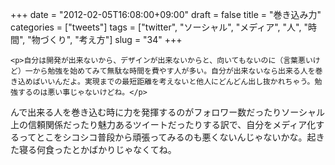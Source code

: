 +++
date = "2012-02-05T16:08:00+09:00"
draft = false
title = "巻き込み力"
categories = ["tweets"]
tags = ["twitter", "ソーシャル", "メディア", "人", "時間", "物づくり", "考え方"]
slug = "34"
+++


    <p>自分は開発が出来ないから、デザインが出来ないからと、向いてもないのに（言葉悪いけど）一から勉強を始めてみて無駄な時間を費やす人が多い。自分が出来ないなら出来る人を巻き込めばいいんだよ。実現までの最短距離を考えないと他人にどんどん出し抜かれちゃう。勉強するのは悪い事じゃないけどね。</p>
<p>んで出来る人を巻き込む時に力を発揮するのがフォロワー数だったりソーシャル上の信頼関係だったり魅力あるツイートだったりする訳で、自分をメディア化するってとこをシコシコ普段から頑張ってみるのも悪くないんじゃないかな。起きた寝る何食ったとかばかりじゃなくてね。</p>
  
